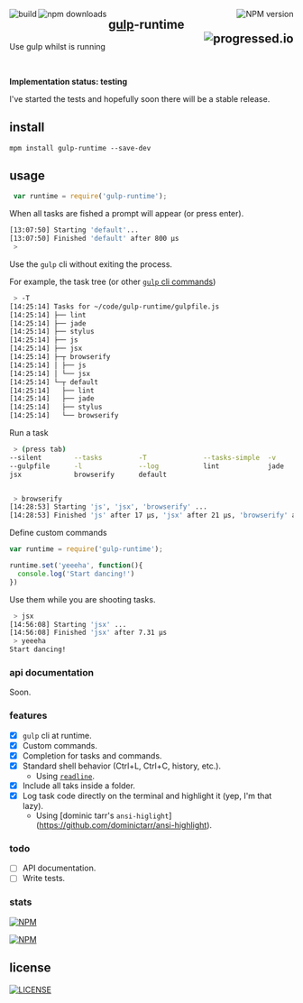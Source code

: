 [<img alt="build" src="http://img.shields.io/travis/stringparser/gulp-runtime/master.svg?style=flat-square" align="left"/>](https://travis-ci.org/stringparser/gulp-runtime/builds)
[<img alt="npm downloads" src="http://img.shields.io/npm/dm/gulp-runtime.svg?style=flat-square" align="left"/>](http://img.shields.io/npm/dm/gulp-runtime.svg)
[<img alt="NPM version" src="http://img.shields.io/npm/v/gulp-runtime.svg?style=flat-square" align="right"/>](http://www.npmjs.org/package/gulp-runtime)

## [gulp](https://github.com/gulpjs/gulp)-runtime[<img alt="progressed.io" src="http://progressed.io/bar/50" align="right"/>](https://github.com/fehmicansaglam/progressed.io)

Use gulp whilst is running

<br>

**Implementation status: testing**

I've started the tests and hopefully soon there will be a stable release.

## install

    mpm install gulp-runtime --save-dev

## usage

```js
 var runtime = require('gulp-runtime');
```

When all tasks are fished a prompt will appear (or press enter).

```bash
[13:07:50] Starting 'default'...
[13:07:50] Finished 'default' after 800 μs
 >
```

Use the `gulp` cli without exiting the process.

For example, the task tree (or other [`gulp` cli commands](https://github.com/gulpjs/gulp/blob/master/docs/CLI.md))

```bash
 > -T
[14:25:14] Tasks for ~/code/gulp-runtime/gulpfile.js
[14:25:14] ├── lint
[14:25:14] ├── jade
[14:25:14] ├── stylus
[14:25:14] ├── js
[14:25:14] ├── jsx
[14:25:14] ├─┬ browserify
[14:25:14] │ ├── js
[14:25:14] │ └── jsx
[14:25:14] └─┬ default
[14:25:14]   ├── lint
[14:25:14]   ├── jade
[14:25:14]   ├── stylus
[14:25:14]   └── browserify
```

Run a task

```bash
 > (press tab)
--silent        --tasks         -T              --tasks-simple  -v              --version       --require
--gulpfile      -l              --log           lint            jade            stylus          js
jsx             browserify      default


 > browserify
[14:28:53] Starting 'js', 'jsx', 'browserify' ...
[14:28:53] Finished 'js' after 17 μs, 'jsx' after 21 μs, 'browserify' after 27 μs
```

Define custom commands

```js
var runtime = require('gulp-runtime');

runtime.set('yeeeha', function(){
  console.log('Start dancing!')
})
```

Use them while you are shooting tasks.

```bash
 > jsx
[14:56:08] Starting 'jsx' ...
[14:56:08] Finished 'jsx' after 7.31 μs
 > yeeeha
Start dancing!
```

### api documentation

Soon.

### features
- [X] `gulp` cli at runtime.
- [X] Custom commands.
- [X] Completion for tasks and commands.
- [X] Standard shell behavior (Ctrl+L, Ctrl+C, history, etc.).
   * Using [`readline`](http://nodejs.org/api/readline.html).
- [X] Include all taks inside a folder.
- [X] Log task code directly on the terminal and highlight it (yep, I'm  that lazy).
   * Using [dominic tarr\'s `ansi-higlight`]
    (https://github.com/dominictarr/ansi-highlight).

### todo

 - [ ] API documentation.
 - [ ] Write tests.

### stats

[<img src="https://nodei.co/npm/gulp-runtime.png?downloads=true&downloadRank=true&stars=true" alt="NPM" align="center"/>](https://nodei.co/npm/gulp-runtime)

[<img src="https://nodei.co/npm-dl/gulp-runtime.png" alt="NPM" align="center"/>](https://nodei.co/npm/gulp-runtime/)

## license

[<img alt="LICENSE" src="http://img.shields.io/npm/l/gulp-runtime.svg?style=flat-square"/>](http://opensource.org/licenses/MIT)

